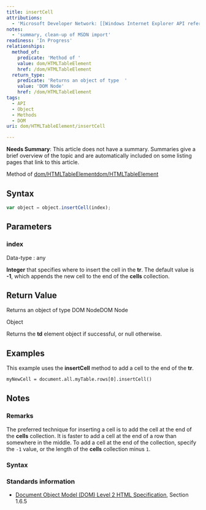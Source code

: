 ```yaml
---
title: insertCell
attributions:
  - 'Microsoft Developer Network: [[Windows Internet Explorer API reference](http://msdn.microsoft.com/en-us/library/ie/hh828809%28v=vs.85%29.aspx) Article]'
notes:
  - 'summary, clean-up of MSDN import'
readiness: 'In Progress'
relationships:
  method_of:
    predicate: 'Method of '
    value: dom/HTMLTableElement
    href: /dom/HTMLTableElement
  return_type:
    predicate: 'Returns an object of type  '
    value: 'DOM Node'
    href: /dom/HTMLTableElement
tags:
  - API
  - Object
  - Methods
  - DOM
uri: dom/HTMLTableElement/insertCell

---
```

**Needs Summary**: This article does not have a summary. Summaries give a brief overview of the topic and are automatically included on some listing pages that link to this article.

Method of [dom/HTMLTableElement](/dom/HTMLTableElement)[dom/HTMLTableElement](/dom/HTMLTableElement)

## Syntax

``` js
var object = object.insertCell(index);
```

## Parameters

### index

 Data-type
:   any

**Integer** that specifies where to insert the cell in the **tr**. The default value is **-1**, which appends the new cell to the end of the **cells** collection.

## Return Value

Returns an object of type DOM NodeDOM Node

Object

Returns the **td** element object if successful, or null otherwise.

## Examples

This example uses the **insertCell** method to add a cell to the end of the **tr**.

``` html
myNewCell = document.all.myTable.rows[0].insertCell()
```

## Notes

### Remarks

The preferred technique for inserting a cell is to add the cell at the end of the **cells** collection. It is faster to add a cell at the end of a row than somewhere in the middle. To add a cell at the end of the collection, specify the `-1` value, or the length of the **cells** collection minus `1`.

### Syntax

### Standards information

-   [Document Object Model (DOM) Level 2 HTML Specification](http://go.microsoft.com/fwlink/p/?linkid=196991), Section 1.6.5
